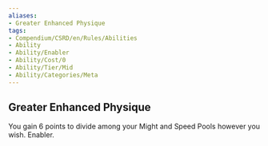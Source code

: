 ```yaml
---
aliases:
- Greater Enhanced Physique
tags:
- Compendium/CSRD/en/Rules/Abilities
- Ability
- Ability/Enabler
- Ability/Cost/0
- Ability/Tier/Mid
- Ability/Categories/Meta
---
```


  
## Greater Enhanced Physique  
You gain 6 points to divide among your Might and Speed Pools however you wish. Enabler.